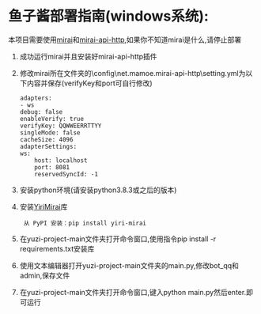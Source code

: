 # 鱼子酱部署指南(windows系统):

本项目需要使用[mirai](https://github.com/mamoe/mirai)和[mirai-api-http](https://github.com/project-mirai/mirai-api-http),如果你不知道mirai是什么,请停止部署

1. 成功运行mirai并且安装好mirai-api-http插件

2. 修改mirai所在文件夹的\config\net.mamoe.mirai-api-http\setting.yml为以下内容并保存(verifyKey和port可自行修改)

    ```
    adapters:
    - ws
    debug: false
    enableVerify: true
    verifyKey: QQWWEERRTTYY
    singleMode: false
    cacheSize: 4096
    adapterSettings:
    ws:
        host: localhost
        port: 8081
        reservedSyncId: -1
    ```
3. 安装python环境(请安装python3.8.3或之后的版本)

4. 安装[YiriMirai](https://github.com/YiriMiraiProject/YiriMirai)库

        从 PyPI 安装：pip install yiri-mirai
   
5. 在yuzi-project-main文件夹打开命令窗口,使用指令pip install -r requirements.txt安装库

6. 使用文本编辑器打开yuzi-project-main文件夹的main.py,修改bot_qq和admin,保存文件

7. 在yuzi-project-main文件夹打开命令窗口,键入python main.py然后enter.即可运行

